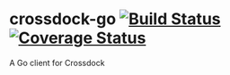 # crossdock-go [![Build Status](https://travis-ci.org/crossdock/crossdock-go.svg)](https://travis-ci.org/crossdock/crossdock-go) [![Coverage Status](https://coveralls.io/repos/github/crossdock/crossdock-go/badge.svg)](https://coveralls.io/github/crossdock/crossdock-go?branch=import)
A Go client for Crossdock
